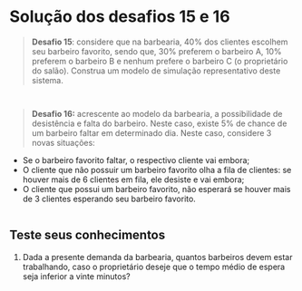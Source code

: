 # Solução dos desafios 15 e 16

>**Desafio 15**: considere que na barbearia, 40% dos clientes escolhem seu barbeiro favorito, sendo que, 30% preferem o barbeiro A, 10% preferem o barbeiro B e nenhum prefere o barbeiro C (o proprietário do salão). Construa um modelo de simulação representativo deste sistema.

```python



```

> **Desafio 16:** acrescente ao modelo da barbearia, a possibilidade de desistência e falta do barbeiro. Neste caso, existe 5% de chance de um barbeiro faltar em determinado dia. Neste caso, considere 3 novas situações:
* Se o barbeiro favorito faltar, o respectivo cliente vai embora;
* O cliente que não possuir um barbeiro favorito olha a fila de clientes: se houver mais de 6 clientes em fila, ele desiste e vai embora;
* O cliente que possui um barbeiro favorito, não esperará se houver mais de 3 clientes esperando seu barbeiro favorito.

```python

```
## Teste seus conhecimentos

1. Dada a presente demanda da barbearia, quantos barbeiros devem estar trabalhando, caso o proprietário deseje que o tempo médio de espera seja inferior a vinte minutos?
